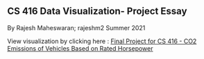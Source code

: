 ## CS 416 Data Visualization- Project Essay

By Rajesh Maheswaran; rajeshm2
Summer 2021


View visualization by clicking here : [Final Project for CS 416 - CO2 Emissions of Vehicles Based on Rated Horsepower](https://github.com/Rajesh-Maheswaran1996/cs-416-Data_Visulization)






